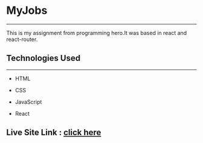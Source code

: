 <h1>MyJobs</h1>
<hr><p>This is my assignment from programming hero.It was based in react and react-router.</p><h2>Technologies Used</h2>
<hr><ul>
<li>HTML</li>
</ul><ul>
<li>CSS</li>
</ul><ul>
<li>JavaScript</li>
</ul><ul>
<li>React</li>
</ul>

<h2>Live Site Link : <a href="https://idyllic-heliotrope-5a606b.netlify.app/">click here</a></h2>